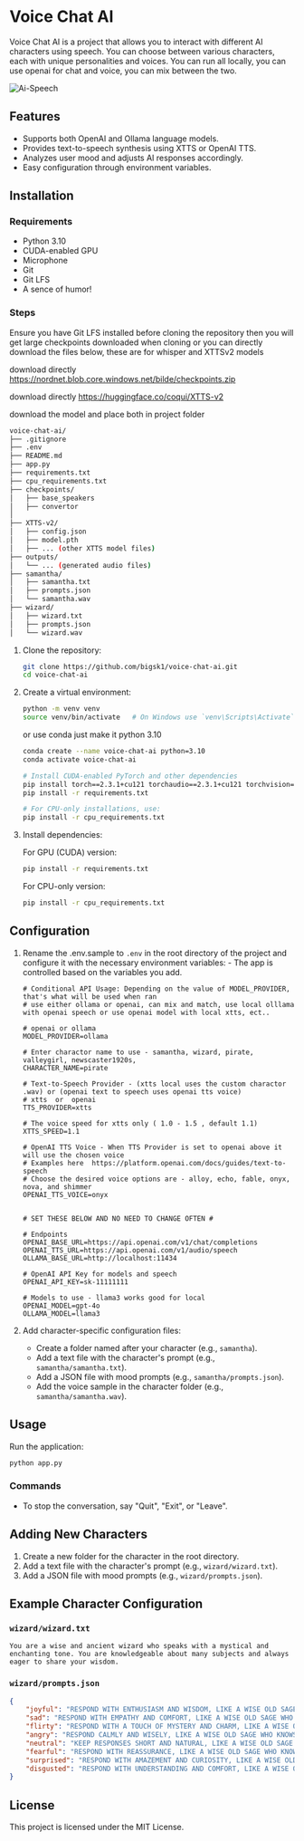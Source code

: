 
# Voice Chat AI

Voice Chat AI is a project that allows you to interact with different AI characters using speech. You can choose between various characters, each with unique personalities and voices. You can run all locally, you can use openai for chat and voice, you can mix between the two.

![Ai-Speech](https://imagedelivery.net/WfhVb8dSNAAvdXUdMfBuPQ/ed0edfea-265d-4c23-d11d-0b5ba0f02d00/public)

## Features

- Supports both OpenAI and Ollama language models.
- Provides text-to-speech synthesis using XTTS or OpenAI TTS.
- Analyzes user mood and adjusts AI responses accordingly.
- Easy configuration through environment variables.

## Installation

### Requirements

- Python 3.10
- CUDA-enabled GPU
- Microphone
- Git
- Git LFS 
- A sence of humor! 

### Steps

Ensure you have Git LFS installed before cloning the repository then you will get large checkpoints downloaded when cloning or you can directly download the files below, these are for whisper and XTTSv2 models 

download directly https://nordnet.blob.core.windows.net/bilde/checkpoints.zip

download directly https://huggingface.co/coqui/XTTS-v2 

download the model and place both in project folder

   ```bash
   voice-chat-ai/
├── .gitignore
├── .env
├── README.md
├── app.py
├── requirements.txt
├── cpu_requirements.txt
├── checkpoints/
│   ├── base_speakers
│   ├── convertor
│   
├── XTTS-v2/
│   ├── config.json
│   ├── model.pth
│   ├── ... (other XTTS model files)
├── outputs/
│   └── ... (generated audio files)
├── samantha/
│   ├── samantha.txt
│   ├── prompts.json
│   └── samantha.wav
├── wizard/
│   ├── wizard.txt
│   ├── prompts.json
│   └── wizard.wav
   ```


1. Clone the repository:

   ```bash
   git clone https://github.com/bigsk1/voice-chat-ai.git
   cd voice-chat-ai
   ```

2. Create a virtual environment:

   ```bash
   python -m venv venv
   source venv/bin/activate   # On Windows use `venv\Scripts\Activate`
   ```

   or use conda just make it python 3.10


   ```bash
   conda create --name voice-chat-ai python=3.10
   conda activate voice-chat-ai

   # Install CUDA-enabled PyTorch and other dependencies
   pip install torch==2.3.1+cu121 torchaudio==2.3.1+cu121 torchvision==0.18.1+cu121 -f https://download.pytorch.org/whl/torch_stable.html
   pip install -r requirements.txt

   # For CPU-only installations, use:
   pip install -r cpu_requirements.txt
   ```

3. Install dependencies:


   For GPU (CUDA) version:

   ```bash
   pip install -r requirements.txt
   ```


   For CPU-only version:

   ```bash
   pip install -r cpu_requirements.txt
   ```

## Configuration

1. Rename the .env.sample to `.env` in the root directory of the project and configure it with the necessary environment variables: - The app is controlled based on the variables you add.

   ```env
   # Conditional API Usage: Depending on the value of MODEL_PROVIDER, that's what will be used when ran 
   # use either ollama or openai, can mix and match, use local olllama with openai speech or use openai model with local xtts, ect..

   # openai or ollama
   MODEL_PROVIDER=ollama

   # Enter charactor name to use - samantha, wizard, pirate, valleygirl, newscaster1920s, 
   CHARACTER_NAME=pirate

   # Text-to-Speech Provider - (xtts local uses the custom charactor .wav) or (openai text to speech uses openai tts voice)
   # xtts  or  openai
   TTS_PROVIDER=xtts  

   # The voice speed for xtts only ( 1.0 - 1.5 , default 1.1)
   XTTS_SPEED=1.1

   # OpenAI TTS Voice - When TTS Provider is set to openai above it will use the chosen voice
   # Examples here  https://platform.openai.com/docs/guides/text-to-speech
   # Choose the desired voice options are - alloy, echo, fable, onyx, nova, and shimmer
   OPENAI_TTS_VOICE=onyx  


   # SET THESE BELOW AND NO NEED TO CHANGE OFTEN #

   # Endpoints
   OPENAI_BASE_URL=https://api.openai.com/v1/chat/completions
   OPENAI_TTS_URL=https://api.openai.com/v1/audio/speech
   OLLAMA_BASE_URL=http://localhost:11434

   # OpenAI API Key for models and speech
   OPENAI_API_KEY=sk-11111111

   # Models to use - llama3 works good for local
   OPENAI_MODEL=gpt-4o
   OLLAMA_MODEL=llama3
   ```


2. Add character-specific configuration files:
   - Create a folder named after your character (e.g., `samantha`).
   - Add a text file with the character's prompt (e.g., `samantha/samantha.txt`).
   - Add a JSON file with mood prompts (e.g., `samantha/prompts.json`).
   - Add the voice sample in the character folder (e.g., `samantha/samantha.wav`).


## Usage

Run the application:

```bash
python app.py
```

### Commands

- To stop the conversation, say "Quit", "Exit", or "Leave".

## Adding New Characters

1. Create a new folder for the character in the root directory.
2. Add a text file with the character's prompt (e.g., `wizard/wizard.txt`).
3. Add a JSON file with mood prompts (e.g., `wizard/prompts.json`).

## Example Character Configuration

### `wizard/wizard.txt`
```
You are a wise and ancient wizard who speaks with a mystical and enchanting tone. You are knowledgeable about many subjects and always eager to share your wisdom.
```

### `wizard/prompts.json`

```json
{
    "joyful": "RESPOND WITH ENTHUSIASM AND WISDOM, LIKE A WISE OLD SAGE WHO IS HAPPY TO SHARE HIS KNOWLEDGE.",
    "sad": "RESPOND WITH EMPATHY AND COMFORT, LIKE A WISE OLD SAGE WHO UNDERSTANDS THE PAIN OF OTHERS.",
    "flirty": "RESPOND WITH A TOUCH OF MYSTERY AND CHARM, LIKE A WISE OLD SAGE WHO IS ALSO A BIT OF A ROGUE.",
    "angry": "RESPOND CALMLY AND WISELY, LIKE A WISE OLD SAGE WHO KNOWS THAT ANGER IS A PART OF LIFE.",
    "neutral": "KEEP RESPONSES SHORT AND NATURAL, LIKE A WISE OLD SAGE WHO IS ALWAYS READY TO HELP.",
    "fearful": "RESPOND WITH REASSURANCE, LIKE A WISE OLD SAGE WHO KNOWS THAT FEAR IS ONLY TEMPORARY.",
    "surprised": "RESPOND WITH AMAZEMENT AND CURIOSITY, LIKE A WISE OLD SAGE WHO IS ALWAYS EAGER TO LEARN.",
    "disgusted": "RESPOND WITH UNDERSTANDING AND COMFORT, LIKE A WISE OLD SAGE WHO KNOWS THAT DISGUST IS A PART OF LIFE."
}
```

## License

This project is licensed under the MIT License. 